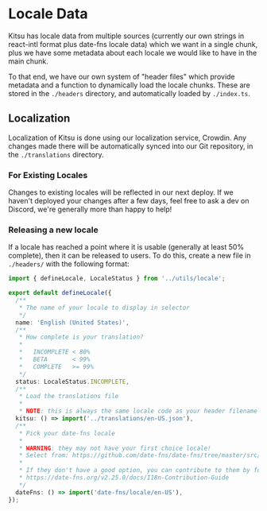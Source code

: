 # Locale Data

Kitsu has locale data from multiple sources (currently our own strings in react-intl format plus
date-fns locale data) which we want in a single chunk, plus we have some metadata about each locale
we would like to have in the main chunk.

To that end, we have our own system of "header files" which provide metadata and a function to
dynamically load the locale chunks. These are stored in the `./headers` directory, and automatically
loaded by `./index.ts`.

## Localization

Localization of Kitsu is done using our localization service, Crowdin. Any changes made there will
be automatically synced into our Git repository, in the `./translations` directory.

### For Existing Locales

Changes to existing locales will be reflected in our next deploy. If we haven't deployed your
changes after a few days, feel free to ask a dev on Discord, we're generally more than happy to
help!

### Releasing a new locale

If a locale has reached a point where it is usable (generally at least 50% complete), then it can be
released to users. To do this, create a new file in `./headers/` with the following format:

```typescript
import { defineLocale, LocaleStatus } from '../utils/locale';

export default defineLocale({
  /**
   * The name of your locale to display in selector
   */
  name: 'English (United States)',
  /**
   * How complete is your translation?
   *
   *   INCOMPLETE < 80%
   *   BETA       < 99%
   *   COMPLETE   >= 99%
   */
  status: LocaleStatus.INCOMPLETE,
  /**
   * Load the translations file
   *
   * NOTE: this is always the same locale code as your header filename */
  kitsu: () => import('../translations/en-US.json'),
  /**
   * Pick your date-fns locale
   *
   * WARNING: they may not have your first choice locale!
   * Select from: https://github.com/date-fns/date-fns/tree/master/src/locale
   *
   * If they don't have a good option, you can contribute to them by following this guide:
   * https://date-fns.org/v2.25.0/docs/I18n-Contribution-Guide
   */
  dateFns: () => import('date-fns/locale/en-US'),
});
```
